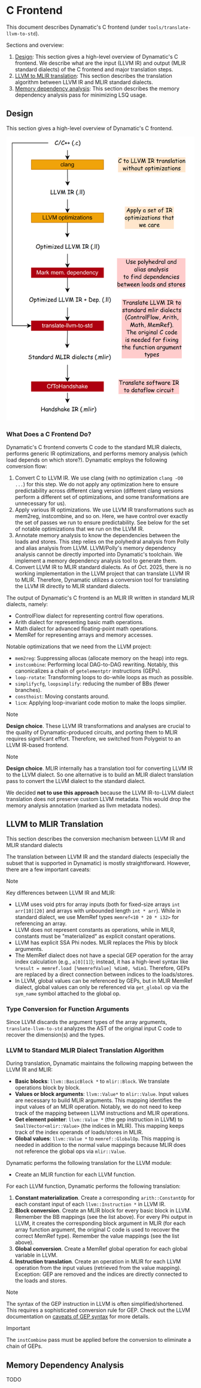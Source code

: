 # C Frontend

This document describes Dynamatic's C frontend (under `tools/translate-llvm-to-std`).

Sections and overview:

1. [Design](#design): This section gives a high-level overview of Dynamatic's C frontend. We describe what are the input (LLVM IR) and output (MLIR standard dialects) of the C frontend and major translation steps.
2. [LLVM to MLIR translation](#llvm-to-mlir-translation): This section describes the translation algorithm between LLVM IR and MLIR standard dialects.
3. [Memory dependency analysis](#memory-dependency-analysis): This section describes the memory dependency analysis pass for minimizing LSQ usage.

## Design 

This section gives a high-level overview of Dynamatic's C frontend. 

<img alt="The block diagram of Dynamatic's C frontend" src="./Figures/frontend_block_diagram.png" width="700" />

### What Does a C Frontend Do?

Dynamatic's C frontend converts C code to the standard MLIR dialects, performs generic IR optimizations, and performs memory analysis (which load depends on which store?). Dynamatic employs the following conversion flow:
1. Convert C to LLVM IR. We use clang (with no optimization `clang -O0 ...`) for this step. We do not apply any optimization here to ensure predictability across different clang version (different clang versions perform a different set of optimizations, and some transformations are unnecessary for us).
2. Apply various IR optimizations. We use LLVM IR transformations such as mem2reg, instcombine, and so on. Here, we have control over exactly the set of passes we run to ensure predictability. See below for the set of notable optimizations that we run on the LLVM IR.
3. Annotate memory analysis to know the dependencies between the loads and stores. This step relies on the polyhedral analysis from Polly and alias analysis from LLVM. LLVM/Polly's memory dependency analysis cannot be directly imported into Dynamatic's toolchain. We implement a memory dependency analysis tool to generate them.
4. Convert LLVM IR to MLIR standard dialects. As of Oct. 2025, there is no working implementation in the LLVM project that can translate LLVM IR to MLIR. Therefore, Dynamatic utilizes a conversion tool for translating the LLVM IR directly to MLIR standard dialects.

The output of Dynamatic's C frontend is an MLIR IR written in standard MLIR dialects, namely:
- ControlFlow dialect for representing control flow operations.
- Arith dialect for representing basic math operations.
- Math dialect for advanced floating-point math operations.
- MemRef for representing arrays and memory accesses.

Notable optimizations that we need from the LLVM project:
- `mem2reg`: Suppressing allocas (allocate memory on the heap) into regs.
- `instcombine`: Performing local DAG-to-DAG rewriting. Notably, this canonicalizes a chain of `getelementptr` instructions (GEPs).
- `loop-rotate`: Transforming loops to do-while loops as much as possible.
- `simplifycfg`, `loopsimplify`: reducing the number of BBs (fewer branches).
- `consthoist`: Moving constants around.
- `licm`: Applying loop-invariant code motion to make the loops simplier.

> [!NOTE]
> **Design choice**. These LLVM IR transformations and analyses are crucial to the quality of Dynamatic-produced circuits, and porting them to MLIR requires significant effort. Therefore, we switched from Polygeist to an LLVM IR-based frontend.

> [!NOTE]
> **Design choice**. MLIR internally has a translation tool for converting LLVM IR to the LLVM dialect. So one alternative is to build an MLIR dialect translation pass to convert the LLVM dialect to the standard dialect.
> 
> We decided **not to use this approach** because the LLVM IR-to-LLVM dialect translation does not preserve custom LLVM metadata. This would drop the memory analysis annotation (marked as llvm metadata nodes).

## LLVM to MLIR Translation

This section describes the conversion mechanism between LLVM IR and MLIR standard dialects

The translation between LLVM IR and the standard dialects (especially the subset that is supported in Dynamatic) is mostly straightforward. However, there are a few important caveats:

> [!NOTE]
> Key differences between LLVM IR and MLIR:
> - LLVM uses void ptrs for array inputs (both for fixed-size arrays `int arr[10][20]` and arrays with unbounded length `int * arr`). While in standard dialect, we use MemRef types `memref<10 * 20 * i32>` for referencing an array.
> - LLVM does not represent constants as operations, while in MILR, constants must be "materialized" as explicit constant operations.
> - LLVM has explicit SSA Phi nodes. MLIR replaces the Phis by block arguments.
> - The MemRef dialect does not have a special GEP operation for the array index calculation (e.g., `a[0][1]`); instead, it has a high-level syntax like `%result = memref.load [%memrefValue] %dim0, %dim1`. Therefore, GEPs are replaced by a direct connection between indices to the loads/stores. 
> - In LLVM, global values can be referenced by GEPs, but in MLIR MemRef dialect, global values can only be referenced via `get_global` op via the `sym_name` symbol attached to the global op.

### Type Conversion for Function Arguments

Since LLVM discards the argument types of the array arguments, `translate-llvm-to-std` analyzes the AST of the original input C code to recover the dimension(s) and the types.

### LLVM to Standard MLIR Dialect Translation Algorithm

During translation, Dynamatic maintains the following mapping between the LLVM
IR and MLIR:
- **Basic blocks**: `llvm::BasicBlock *` to `mlir::Block`. We translate operations block by block. 
- **Values or block arguments**: `llvm::Value*` to `mlir::Value`. Input values are necessary to build MLIR arguments. This mapping identifies the input values of an MLIR operation. Notably, we do not need to keep track of the mapping between LLVM instructions and MLIR operations.
- **Get element pointer**: `llvm::Value *` (the gep instruction in LLVM) to `SmallVector<mlir::Value>` (the indices in MLIR). This mapping keeps track of the index operands of loads/stores in MLIR.
- **Global values**: `llvm::Value *` to `memref::GlobalOp`. This mapping is needed in addition to the normal value mappings because MLIR does not reference the global ops via `mlir::Value`.

Dynamatic performs the following translation for the LLVM module:

- Create an MLIR function for each LLVM function.

For each LLVM function, Dynamatic performs the following translation:

1. **Constant materialization**. Create a corresponding `arith::ConstantOp` for each constant input of each `llvm::Instruction *` in LLVM IR.
2. **Block conversion**. Create an MLIR block for every basic block in LLVM. Remember the BB mappings (see the list above). For every Phi output in LLVM, it creates the corresponding block argument in MLIR (for each array function argument, the original C code is used to recover the correct MemRef type). Remember the value mappings (see the list above).
3. **Global conversion**. Create a MemRef global operation for each global variable in LLVM.
4. **Instruction translation**. Create an operation in MLIR for each LLVM operation from the input values (retrieved from the value mapping). Exception: GEP are removed and the indices are directly connected to the loads and stores.

> [!NOTE]
> The syntax of the GEP instruction in LLVM is often simplified/shortened. This requires a sophisticated conversion rule for GEP. Check out the LLVM documentation on [caveats of GEP syntax](https://llvm.org/docs/GetElementPtr.html) for more details.

> [!IMPORTANT]
> The `instCombine` pass must be applied before the conversion to eliminate a
> chain of GEPs.

## Memory Dependency Analysis

TODO
